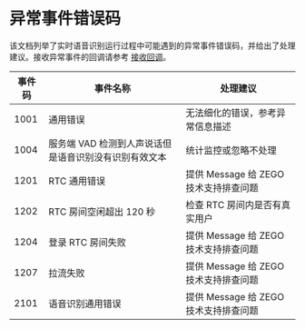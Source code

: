 # 异常事件错误码

该文档列举了实时语音识别运行过程中可能遇到的异常事件错误码，并给出了处理建议。接收异常事件的回调请参考 [接收回调](/cloud-realtime-asr/callbacks/receiving-callback)。

| 事件码 | 事件名称 | 处理建议 |
| --- | --- | --- |
| 1001 | 通用错误 | 无法细化的错误，参考异常信息描述 |
| 1004 | 服务端 VAD 检测到人声说话但是语音识别没有识别有效文本 | 统计监控或忽略不处理 |
| 1201 | RTC 通用错误 | 提供 Message 给 ZEGO 技术支持排查问题 |
| 1202 | RTC 房间空闲超出 120 秒 | 检查 RTC 房间内是否有真实用户 |
| 1204 | 登录 RTC 房间失败 | 提供 Message 给 ZEGO 技术支持排查问题 |
| 1207 | 拉流失败 | 提供 Message 给 ZEGO 技术支持排查问题 |
| 2101 | 语音识别通用错误 | 提供 Message 给 ZEGO 技术支持排查问题 |
